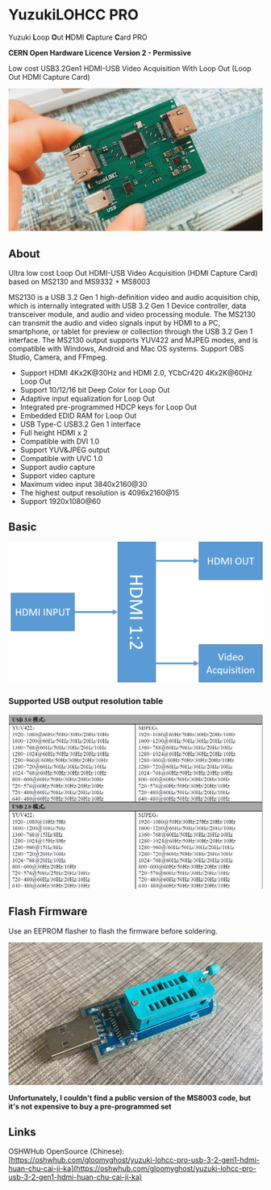 # YuzukiLOHCC PRO

Yuzuki **L**oop **O**ut **H**DMI **C**apture **C**ard PRO

**CERN Open Hardware Licence Version 2 - Permissive**

Low cost USB3.2Gen1 HDMI-USB Video Acquisition With Loop Out (Loop Out HDMI Capture Card)

![main](Bitmap/LOHCC.jpg)

## About

Ultra low cost Loop Out HDMI-USB Video Acquisition (HDMI Capture Card) based on MS2130 and MS9332 + MS8003

MS2130 is a USB 3.2 Gen 1 high-definition video and audio acquisition chip, which is internally integrated with USB 3.2 Gen 1 Device controller, data transceiver module, and audio and video processing module. The MS2130 can transmit the audio and video signals input by HDMI to a PC, smartphone, or tablet for preview or collection through the USB 3.2 Gen 1 interface. The MS2130 output supports YUV422 and MJPEG modes, and is compatible with Windows, Android and Mac OS systems. Support OBS Studio, Camera, and FFmpeg.

- Support HDMI 4Kx2K@30Hz and HDMI 2.0, YCbCr420 4Kx2K@60Hz Loop Out
- Support 10/12/16 bit Deep Color for Loop Out
- Adaptive input equalization for Loop Out
- Integrated pre-programmed HDCP keys for Loop Out
- Embedded EDID RAM for Loop Out
- USB Type-C USB3.2 Gen 1 interface
- Full height HDMI x 2
- Compatible with DVI 1.0
- Support YUV&JPEG output
- Compatible with UVC 1.0
- Support audio capture
- Support video capture
- Maximum video input 3840x2160@30
- The highest output resolution is 4096x2160@15
- Support 1920x1080@60

## Basic 

![main](Bitmap/LOHCC_Basic.png)

### Supported USB output resolution table

![res](Bitmap/reslist.png)

## Flash Firmware

Use an EEPROM flasher to flash the firmware before soldering.

![eeprom](Bitmap/EEPROM.png)

**Unfortunately, I couldn't find a public version of the MS8003 code, but it's not expensive to buy a pre-programmed set**

## Links

OSHWHub OpenSource (Chinese): [https://oshwhub.com/gloomyghost/yuzuki-lohcc-pro-usb-3-2-gen1-hdmi-huan-chu-cai-ji-ka](https://oshwhub.com/gloomyghost/yuzuki-lohcc-pro-usb-3-2-gen1-hdmi-huan-chu-cai-ji-ka)



